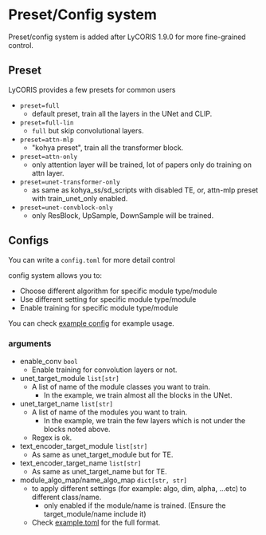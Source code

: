 # Preset/Config system

Preset/config system is added after LyCORIS 1.9.0 for more fine-grained control.

## Preset

LyCORIS provides a few presets for common users

* `preset=full`
  * default preset, train all the layers in the UNet and CLIP.
* `preset=full-lin`
  * `full` but skip convolutional layers.
* `preset=attn-mlp`
  * "kohya preset", train all the transformer block.
* `preset=attn-only`
  * only attention layer will be trained, lot of papers only do training on attn layer.
* `preset=unet-transformer-only`
  * as same as kohya_ss/sd_scripts with disabled TE, or, attn-mlp preset with train_unet_only enabled.
* `preset=unet-convblock-only`
  * only ResBlock, UpSample, DownSample will be trained.

## Configs

You can write a `config.toml` for more detail control

config system allows you to:

* Choose different algorithm for specific module type/module
* Use different setting for specific module type/module
* Enable training for specific module type/module

You can check [example config](../example_configs/preset_configs/example.toml) for example usage.


### arguments

* enable_conv `bool`
  * Enable training for convolution layers or not.
* unet_target_module `list[str]`
  * A list of name of the module classes you want to train.
    * In the example, we train almost all the blocks in the UNet.
* unet_target_name `list[str]`
  * A list of name of the modules you want to train.
    * In the example, we train the few layers which is not under the blocks noted above.
  * Regex is ok.
* text_encoder_target_module `list[str]`
  * As same as unet_target_module but for TE.
* text_encoder_target_name `list[str]`
  * As same as unet_target_name but for TE.
* module_algo_map/name_algo_map `dict[str, str]`
  * to apply different settings (for example: algo, dim, alpha, ...etc) to different class/name.
    * only enabled if the module/name is trained. (Ensure the target_module/name include it)
  * Check [example.toml](../example_configs/preset_configs/example.toml) for the full format.
